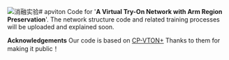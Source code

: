 ![消融实验](https://github.com/user-attachments/assets/0a7e8de9-78a2-47df-b3b6-32082bbc6bda)# apviton
Code for '**A Virtual Try-On Network with Arm Region Preservation**'.
The network structure code and related training processes will be uploaded and explained soon.

**Acknowledgements**
Our code is based on [CP-VTON+](https://github.com/minar09/cp-vton-plus) Thanks to them for making it public！
